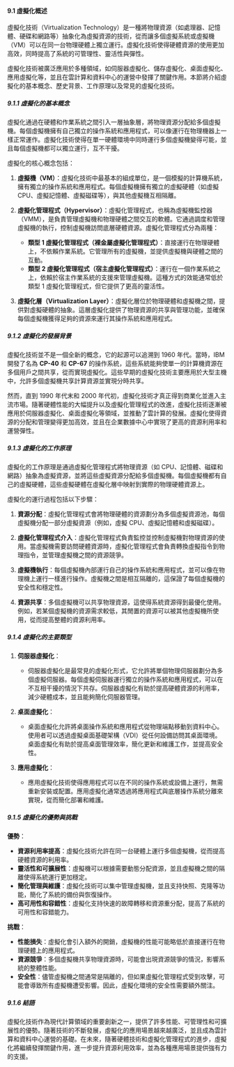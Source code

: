 #### 9.1 虛擬化概述

虛擬化技術（Virtualization Technology）是一種將物理資源（如處理器、記憶體、硬碟和網路等）抽象化為虛擬資源的技術，從而讓多個虛擬系統或虛擬機（VM）可以在同一台物理硬體上獨立運行。虛擬化技術使得硬體資源的使用更加高效，同時提高了系統的可管理性、靈活性與彈性。

虛擬化技術被廣泛應用於多種領域，如伺服器虛擬化、儲存虛擬化、桌面虛擬化、應用虛擬化等，並且在雲計算和資料中心的運營中發揮了關鍵作用。本節將介紹虛擬化的基本概念、歷史背景、工作原理以及常見的虛擬化技術。

##### 9.1.1 虛擬化的基本概念

虛擬化通過在硬體和作業系統之間引入一層抽象層，將物理資源分配給多個虛擬機。每個虛擬機擁有自己獨立的操作系統和應用程式，可以像運行在物理機器上一樣正常運作。虛擬化技術使得在單一硬體環境中同時運行多個虛擬機變得可能，並且每個虛擬機都可以獨立運行，互不干擾。

虛擬化的核心概念包括：
1. **虛擬機（VM）**：虛擬化技術中最基本的組成單位，是一個模擬的計算機系統，擁有獨立的操作系統和應用程式。每個虛擬機擁有獨立的虛擬硬體（如虛擬 CPU、虛擬記憶體、虛擬磁碟等），與其他虛擬機互相隔離。
   
2. **虛擬化管理程式（Hypervisor）**：虛擬化管理程式，也稱為虛擬機監控器（VMM），是負責管理虛擬機和物理硬體之間交互的軟體。它通過調度和管理虛擬機的執行，控制虛擬機訪問底層硬體資源。虛擬化管理程式分為兩種：
   - **類型 1 虛擬化管理程式（裸金屬虛擬化管理程式）**：直接運行在物理硬體上，不依賴作業系統。它管理所有的虛擬機，並提供虛擬機與硬體之間的互動。
   - **類型 2 虛擬化管理程式（宿主虛擬化管理程式）**：運行在一個作業系統之上，依賴於宿主作業系統的支援來管理虛擬機。這種方式的效能通常低於類型 1 虛擬化管理程式，但它提供了更高的靈活性。

3. **虛擬化層（Virtualization Layer）**：虛擬化層位於物理硬體和虛擬機之間，提供對虛擬硬體的抽象。這層虛擬化提供了物理資源的共享與管理功能，並確保每個虛擬機獲得足夠的資源來運行其操作系統和應用程式。

##### 9.1.2 虛擬化的發展背景

虛擬化技術並不是一個全新的概念，它的起源可以追溯到 1960 年代。當時，IBM 開發了名為 **CP-40** 和 **CP-67** 的操作系統，這些系統能夠使單一的計算機資源在多個用戶之間共享，從而實現虛擬化。這些早期的虛擬化技術主要應用於大型主機中，允許多個虛擬機共享計算資源並實現分時共享。

然而，直到 1990 年代末和 2000 年代初，虛擬化技術才真正得到商業化並進入主流市場。隨著硬體性能的大幅提升以及虛擬化管理程式的改進，虛擬化技術逐漸被應用於伺服器虛擬化、桌面虛擬化等領域，並推動了雲計算的發展。虛擬化使得資源的分配和管理變得更加高效，並且在企業數據中心中實現了更高的資源利用率和運營彈性。

##### 9.1.3 虛擬化的工作原理

虛擬化的工作原理是通過虛擬化管理程式將物理資源（如 CPU、記憶體、磁碟和網路）抽象為虛擬資源，並將這些虛擬資源分配給多個虛擬機。每個虛擬機都有自己的虛擬硬體，這些虛擬硬體在虛擬化層中映射到實際的物理硬體資源上。

虛擬化的運行過程包括以下步驟：

1. **資源分配**：虛擬化管理程式會將物理硬體的資源劃分為多個虛擬資源池，每個虛擬機分配一部分虛擬資源（例如，虛擬 CPU、虛擬記憶體和虛擬磁碟）。
   
2. **虛擬化管理程式介入**：虛擬化管理程式負責監控並控制虛擬機對物理資源的使用。當虛擬機需要訪問硬體資源時，虛擬化管理程式會負責轉換虛擬指令到物理指令，並管理虛擬機之間的資源競爭。

3. **虛擬機執行**：每個虛擬機內部運行自己的操作系統和應用程式，並可以像在物理機上運行一樣進行操作。虛擬機之間是相互隔離的，這保證了每個虛擬機的安全性和穩定性。

4. **資源共享**：多個虛擬機可以共享物理資源，這使得系統資源得到最優化使用。例如，若某個虛擬機的資源需求較低，其閒置的資源可以被其他虛擬機所使用，從而提高整體的資源利用率。

##### 9.1.4 虛擬化的主要類型

1. **伺服器虛擬化**：
   - 伺服器虛擬化是最常見的虛擬化形式，它允許將單個物理伺服器劃分為多個虛擬伺服器。每個虛擬伺服器運行獨立的操作系統和應用程式，可以在不互相干擾的情況下共存。伺服器虛擬化有助於提高硬體資源的利用率，減少硬體成本，並且能夠簡化伺服器管理。

2. **桌面虛擬化**：
   - 桌面虛擬化允許將桌面操作系統和應用程式從物理端點移動到資料中心。使用者可以透過虛擬桌面基礎架構（VDI）從任何設備訪問其桌面環境。桌面虛擬化有助於提高桌面管理效率，簡化更新和維護工作，並提高安全性。

3. **應用虛擬化**：
   - 應用虛擬化技術使得應用程式可以在不同的操作系統或設備上運行，無需重新安裝或配置。應用虛擬化通常透過將應用程式與底層操作系統分離來實現，從而簡化部署和維護。

##### 9.1.5 虛擬化的優勢與挑戰

**優勢**：
- **資源利用率提高**：虛擬化技術允許在同一台硬體上運行多個虛擬機，從而提高硬體資源的利用率。
- **靈活性和可擴展性**：虛擬機可以根據需要動態分配資源，並且虛擬機之間的隔離使得系統運行更加穩定。
- **簡化管理與維護**：虛擬化技術可以集中管理虛擬機，並且支持快照、克隆等功能，簡化了系統的備份與恢復操作。
- **高可用性和容錯性**：虛擬化支持快速的故障轉移和資源重分配，提高了系統的可用性和容錯能力。

**挑戰**：
- **性能損失**：虛擬化會引入額外的開銷，虛擬機的性能可能略低於直接運行在物理硬體上的應用程式。
- **資源競爭**：多個虛擬機共享物理資源時，可能會出現資源競爭的情況，影響系統的整體性能。
- **安全性**：儘管虛擬機之間通常是隔離的，但如果虛擬化管理程式受到攻擊，可能會導致所有虛擬機遭受影響。因此，虛擬化環境的安全性需要額外關注。

##### 9.1.6 結語

虛擬化技術作為現代計算領域的重要創新之一，提供了許多性能、可管理性和可擴展性的優勢。隨著技術的不斷發展，虛擬化的應用場景越來越廣泛，並且成為雲計算和資料中心運營的基礎。在未來，隨著硬體技術和虛擬化管理程式的進步，虛擬化將繼續發揮關鍵作用，進一步提升資源利用效率，並為各種應用場景提供強有力的支援。